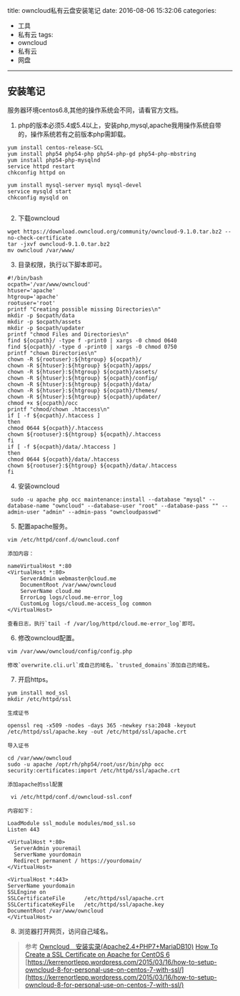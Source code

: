 title: owncloud私有云盘安装笔记
date: 2016-08-06 15:32:06
categories:
- 工具
- 私有云
tags:
- owncloud
- 私有云
- 网盘
---

## 安装笔记
服务器环境centos6.8,其他的操作系统会不同，请看官方文档。
1. php的版本必须5.4或5.4以上，安装php,mysql,apache我用操作系统自带的，操作系统若有之前版本php需卸载。
```
yum install centos-release-SCL
yum install php54 php54-php php54-php-gd php54-php-mbstring
yum install php54-php-mysqlnd
service httpd restart
chkconfig httpd on

yum install mysql-server mysql mysql-devel
service mysqld start
chkconfig mysqld on


```

2. 下载owncloud
```
wget https://download.owncloud.org/community/owncloud-9.1.0.tar.bz2 --no-check-certificate
tar -jxvf owncloud-9.1.0.tar.bz2
mv owncloud /var/www/
```

3. 目录权限，执行以下脚本即可。
```
#!/bin/bash
ocpath='/var/www/owncloud'
htuser='apache'
htgroup='apache'
rootuser='root'
printf "Creating possible missing Directories\n"
mkdir -p $ocpath/data
mkdir -p $ocpath/assets
mkdir -p $ocpath/updater
printf "chmod Files and Directories\n"
find ${ocpath}/ -type f -print0 | xargs -0 chmod 0640
find ${ocpath}/ -type d -print0 | xargs -0 chmod 0750
printf "chown Directories\n"
chown -R ${rootuser}:${htgroup} ${ocpath}/
chown -R ${htuser}:${htgroup} ${ocpath}/apps/
chown -R ${htuser}:${htgroup} ${ocpath}/assets/
chown -R ${htuser}:${htgroup} ${ocpath}/config/
chown -R ${htuser}:${htgroup} ${ocpath}/data/
chown -R ${htuser}:${htgroup} ${ocpath}/themes/
chown -R ${htuser}:${htgroup} ${ocpath}/updater/
chmod +x ${ocpath}/occ
printf "chmod/chown .htaccess\n"
if [ -f ${ocpath}/.htaccess ]
then
chmod 0644 ${ocpath}/.htaccess
chown ${rootuser}:${htgroup} ${ocpath}/.htaccess
fi
if [ -f ${ocpath}/data/.htaccess ]
then
chmod 0644 ${ocpath}/data/.htaccess
chown ${rootuser}:${htgroup} ${ocpath}/data/.htaccess
fi

```

4. 安装owncloud
```
 sudo -u apache php occ maintenance:install --database "mysql" --database-name "owncloud" --database-user "root" --database-pass "" --admin-user "admin" --admin-pass "owncloudpasswd"
```

5. 配置apache服务。
```
vim /etc/httpd/conf.d/owncloud.conf
```
    添加内容：
```
nameVirtualHost *:80
<VirtualHost *:80>
    ServerAdmin webmaster@cloud.me
    DocumentRoot /var/www/owncloud
    ServerName cloud.me
    ErrorLog logs/cloud.me-error_log
    CustomLog logs/cloud.me-access_log common
</VirtualHost>
```
    查看日志，执行`tail -f /var/log/httpd/cloud.me-error_log`即可。

6. 修改owncloud配置。
```
vim /var/www/owncloud/config/config.php
```
    修改`overwrite.cli.url`成自己的域名，`trusted_domains`添加自己的域名。

7. 开启https。
```
yum install mod_ssl
mkdir /etc/httpd/ssl
```
    生成证书
```
openssl req -x509 -nodes -days 365 -newkey rsa:2048 -keyout /etc/httpd/ssl/apache.key -out /etc/httpd/ssl/apache.crt

```
    导入证书
```
cd /var/www/owncloud
sudo -u apache /opt/rh/php54/root/usr/bin/php occ security:certificates:import /etc/httpd/ssl/apache.crt
```
    添加apache的ssl配置
```
 vi /etc/httpd/conf.d/owncloud-ssl.conf
```
    内容如下：
```
LoadModule ssl_module modules/mod_ssl.so
Listen 443

<VirtualHost *:80>
  ServerAdmin youremail
  ServerName yourdomain
  Redirect permanent / https://yourdomain/
</VirtualHost>

<VirtualHost *:443>
ServerName yourdomain
SSLEngine on
SSLCertificateFile      /etc/httpd/ssl/apache.crt
SSLCertificateKeyFile   /etc/httpd/ssl/apache.key
DocumentRoot /var/www/owncloud
</VirtualHost>
```


8. 浏览器打开网页，访问自己域名。


>参考
[Owncloud　安装实录(Apache2.4+PHP7+MariaDB10)](http://huifeng.me/2016/05/03/owncloud-install/)
[How To Create a SSL Certificate on Apache for CentOS 6](https://www.digitalocean.com/community/tutorials/how-to-create-a-ssl-certificate-on-apache-for-centos-6)
[https://kerrenortlepp.wordpress.com/2015/03/16/how-to-setup-owncloud-8-for-personal-use-on-centos-7-with-ssl/](https://kerrenortlepp.wordpress.com/2015/03/16/how-to-setup-owncloud-8-for-personal-use-on-centos-7-with-ssl/)
